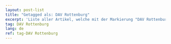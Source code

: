 ```yaml
---
layout: post-list
title: "Getagged als: DAV Rottenburg"
excerpt: 'Liste aller Artikel, welche mit der Markierung "DAV Rottenburg" versehen wurden.'  
tag: DAV Rottenburg
lang: de
ref: tag-DAV Rottenburg
---
```

